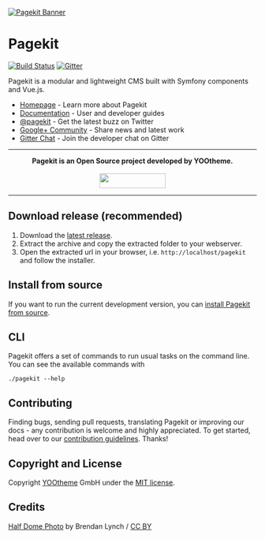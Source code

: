 [![Pagekit Banner](https://cloud.githubusercontent.com/assets/1716665/14317675/ba034b8c-fc09-11e5-81ed-f10f37d86ea5.png)](https://pagekit.com)

# Pagekit

[![Build Status](https://travis-ci.org/pagekit/pagekit.svg?branch=develop)](https://travis-ci.org/pagekit/pagekit)
[![Gitter](https://badges.gitter.im/Join%20Chat.svg)](https://gitter.im/pagekit/pagekit)

Pagekit is a modular and lightweight CMS built with Symfony components and Vue.js.

* [Homepage](http://pagekit.com) - Learn more about Pagekit
* [Documentation](http://pagekit.com/docs) - User and developer guides
* [@pagekit](https://twitter.com/pagekit) - Get the latest buzz on Twitter
* [Google+ Community](https://plus.google.com/communities/104125443335488004107) - Share news and latest work
* [Gitter Chat](https://gitter.im/pagekit/pagekit) - Join the developer chat on Gitter

---

<p align="center">
  <b>Pagekit is an Open Source project developed by YOOtheme.</b>
  <br><br>
  <a href="https://yootheme.com" align="center">
      <img width="134" height="30" src="http://yootheme.com/pro/images/logo.svg">
  </a>
</p>

---

## Download release (recommended)

1. Download the [latest release](https://www.pagekit.com/download).
2. Extract the archive and copy the extracted folder to your webserver.
3. Open the extracted url in your browser, i.e. `http://localhost/pagekit` and follow the installer.

## Install from source

If you want to run the current development version, you can [install Pagekit from source](https://pagekit.com/docs/developer/source).

## CLI

Pagekit offers a set of commands to run usual tasks on the command line. You can see the available commands with
```
./pagekit --help
```

## Contributing

Finding bugs, sending pull requests, translating Pagekit or improving our docs -
any contribution is welcome and highly appreciated. To get started, head over
to our [contribution guidelines](.github/CONTRIBUTING.md). Thanks!

## Copyright and License

Copyright [YOOtheme](http://www.yootheme.com) GmbH under the [MIT license](LICENSE).

## Credits

[Half Dome Photo](http://www.youseethenew.com/landscape-outdoors/) by Brendan Lynch / [CC BY](http://creativecommons.org/licenses/by-nd/4.0/)
